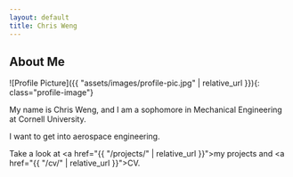```yaml
---
layout: default
title: Chris Weng
---
```


## About Me


![Profile Picture]({{ "assets/images/profile-pic.jpg" | relative_url }}){: class="profile-image"}

 
My name is Chris Weng, and I am a sophomore in Mechanical Engineering at Cornell University.

I want to get into aerospace engineering.

Take a look at <a href="{{ "/projects/" | relative_url }}">my projects</a> and <a href="{{ "/cv/" | relative_url }}">CV</a>.
